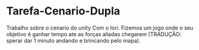 # Tarefa-Cenario-Dupla
Trabalho sobre o cenario do unity Com o Iori. Fizemos um jogo onde o seu objetivo é ganhar tempo ate as forças aliadas chegarem (TRADUÇÃO: sperar dar 1 minuto andando e brincando pelo mapa).
